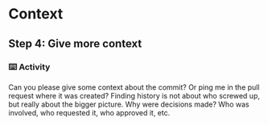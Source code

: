 # Context

## Step 4: Give more context

### :keyboard: Activity

Can you please give some context about the commit? Or ping me in the pull request where it was created? Finding history is not about who screwed up, but really about the bigger picture. Why were decisions made? Who was involved, who requested it, who approved it, etc.
